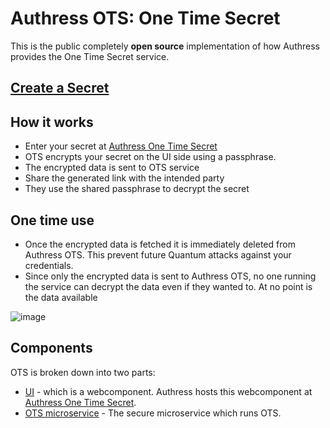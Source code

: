 # Authress OTS: One Time Secret

This is the public completely **open source** implementation of how Authress provides the One Time Secret service.

## [Create a Secret](https://authress.io/app/#/ots)

## How it works
* Enter your secret at [Authress One Time Secret](https://authress.io/app/#/ots)
* OTS encrypts your secret on the UI side using a passphrase.
* The encrypted data is sent to OTS service
* Share the generated link with the intended party
* They use the shared passphrase to decrypt the secret

## One time use
* Once the encrypted data is fetched it is immediately deleted from Authress OTS. This prevent future Quantum attacks against your credentials.
* Since only the encrypted data is sent to Authress OTS, no one running the service can decrypt the data even if they wanted to. At no point is the data available

![image](https://github.com/Authress/one-time-secret/assets/5056218/eabe5a13-3e40-4741-9c4a-52cd548abf95)

## Components
OTS is broken down into two parts:
* [UI](https://github.com/Authress/ots-webcomponent.js) - which is a webcomponent. Authress hosts this webcomponent at [Authress One Time Secret](https://authress.io/app/#/ots).
* [OTS microservice](https://github.com/Authress/one-time-secret) - The secure microservice which runs OTS.
